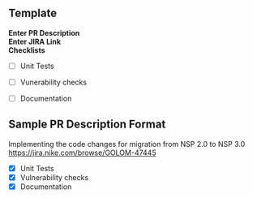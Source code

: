 ## Template
**Enter PR Description** <br />
**Enter JIRA Link** <br />
**Checklists**
- [ ] Unit Tests
- [ ] Vunerability checks
- [ ] Documentation


## Sample PR Description Format
Implementing the code changes for migration from NSP 2.0 to NSP 3.0 <br />
https://jira.nike.com/browse/GOLOM-47445
- [x] Unit Tests
- [x] Vulnerability checks
- [x] Documentation

